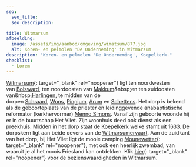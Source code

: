 ```yaml
---
seo:
  seo_title:
  seo_description:

title: Witmarsum
afbeelding:
  image: /assets/img/aanbod/omgeving/wimatsum/877.jpg
  alt: Koren- en pelmolen 'De Onderneming' in Witmarsum
description: "Koren- en pelmolen 'De Onderneming', Koepelkerk."
checklist:
  - Lorem
---
```


[Witmarsum](<https://nl.wikipedia.org/wiki/Witmarsum_(Nederland)>){: target="_blank" rel="noopener"} ligt ten noordwesten van&nbsp;[Bolsward](https://nl.wikipedia.org/wiki/Bolsward), ten noordoosten van&nbsp;[Makkum](https://nl.wikipedia.org/wiki/Makkum_&#40;dorp&#41;)&nbsp;en ten zuidoosten van&nbsp;[Harlingen](<https://nl.wikipedia.org/wiki/Harlingen_(stad)>), te midden van de dorpen&nbsp;[Schraard](https://nl.wikipedia.org/wiki/Schraard),&nbsp;[Wons](https://nl.wikipedia.org/wiki/Wons),&nbsp;[Pingjum](https://nl.wikipedia.org/wiki/Pingjum),&nbsp;[Arum](<https://nl.wikipedia.org/wiki/Arum_(plaats)>)&nbsp;en&nbsp;[Schettens](https://nl.wikipedia.org/wiki/Schettens). Het dorp is bekend als de geboorteplaats van de priester en leidinggevende anabaptistische reformator (kerkhervormer)&nbsp;[Menno Simons](https://nl.wikipedia.org/wiki/Menno_Simons). Vanaf zijn geboorte woonde hij er in de buurtschap Het Vliet. Zijn woonhuis deed ook dienst als een preekhuis. Midden in het dorp staat de&nbsp;[Koepelkerk](<https://nl.wikipedia.org/wiki/Koepelkerk_(Witmarsum)>)&nbsp;welke stamt uit 1633. De dorpskern ligt aan beide oevers van de&nbsp;[Witmarsumervaart](https://nl.wikipedia.org/wiki/Witmarsumervaart). Aan de zuidkant van het dorp, bij Het Vliet ligt de mooie camping [Mounewetter](https://www.mounewetter.nl){: target="\_blank" rel="noopener"}, met ook een heerlijk zwembad, van waaruit je al het moois Friesland kan ontdekken. Klik [hier](https://nl.wikipedia.org/wiki/Lijst_van_rijksmonumenten_in_Witmarsum){: target="\_blank" rel="noopener"} voor de bezienswaardigheden in Witmarsum.

